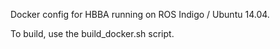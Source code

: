 Docker config for HBBA running on ROS Indigo / Ubuntu 14.04.

To build, use the build_docker.sh script.
